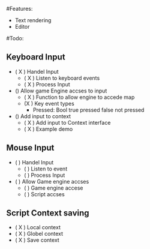 #Features:
- Text rendering
- Editor

#Todo:
## Keyboard Input
- ( X ) Handel Input
    - ( X ) Listen to keyboard events
    - ( X ) Process Input 
- () Allow game Engine accses to input
    - ( X ) Function to allow engine to accede map
    - (X ) Key event types
      - Pressed: Bool true pressed false not pressed
- () Add input to context
    - ( X ) Add input to Context interface
    - ( X ) Example demo

## Mouse Input
- (  ) Handel Input
	- (  ) Listen to event
	- (  ) Process Input
- (  ) Allow Game engine accses
	- (  ) Game engine accese
	- (  ) Script accses
	
## Script Context saving
- ( X ) Local context
- ( X ) Globel context
- ( X ) Save context 